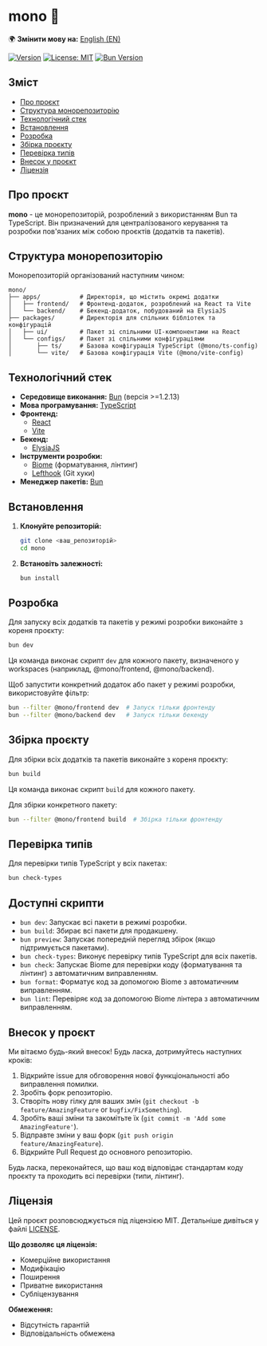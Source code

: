 # mono 🚀

🌍 **Змінити мову на:** [English (EN)](./README.md)

[![Version](https://img.shields.io/github/package-json/v/livegp/mono)](https://github.com/livegp/mono) [![License: MIT](https://img.shields.io/badge/License-MIT-yellow.svg)](https://opensource.org/licenses/MIT) [![Bun Version](https://img.shields.io/badge/bun-%3E%3D1.2.13-orange)](https://bun.sh/)

## Зміст

- [Про проєкт](#про-проєкт)
- [Структура монорепозиторію](#структура-монорепозиторію)
- [Технологічний стек](#технологічний-стек)
- [Встановлення](#встановлення)
- [Розробка](#розробка)
- [Збірка проєкту](#збірка-проєкту)
- [Перевірка типів](#перевірка-типів)
- [Внесок у проєкт](#внесок-у-проєкт)
- [Ліцензія](#ліцензія)

## Про проєкт

**mono** - це монорепозиторій, розроблений з використанням Bun та TypeScript. Він призначений для централізованого керування та розробки пов'язаних між собою проєктів (додатків та пакетів).

## Структура монорепозиторію

Монорепозиторій організований наступним чином:

```tree
mono/
├── apps/           # Директорія, що містить окремі додатки
│   ├── frontend/   # Фронтенд-додаток, розроблений на React та Vite
│   └── backend/    # Бекенд-додаток, побудований на ElysiaJS
├── packages/       # Директорія для спільних бібліотек та конфігурацій
│   ├── ui/         # Пакет зі спільними UI-компонентами на React
│   └── configs/    # Пакет зі спільними конфігураціями
│       ├── ts/     # Базова конфігурація TypeScript (@mono/ts-config)
│       └── vite/   # Базова конфігурація Vite (@mono/vite-config)
```

## Технологічний стек

- **Середовище виконання:** [Bun](https://bun.sh/) (версія >=1.2.13)
- **Мова програмування:** [TypeScript](https://www.typescriptlang.org/)
- **Фронтенд:**
  - [React](https://react.dev/)
  - [Vite](https://vitejs.dev/)
- **Бекенд:**
  - [ElysiaJS](https://elysiajs.com/)
- **Інструменти розробки:**
  - [Biome](https://biomejs.dev/) (форматування, лінтинг)
  - [Lefthook](https://github.com/evilmartians/lefthook) (Git хуки)
- **Менеджер пакетів:** [Bun](https://bun.sh/)

## Встановлення

1. **Клонуйте репозиторій:**

    ```bash
    git clone <ваш_репозиторій>
    cd mono
    ```

2. **Встановіть залежності:**

    ```bash
    bun install
    ```

## Розробка

Для запуску всіх додатків та пакетів у режимі розробки виконайте з кореня проєкту:

```bash
bun dev
```

Ця команда виконає скрипт `dev` для кожного пакету, визначеного у workspaces (наприклад, @mono/frontend, @mono/backend).

Щоб запустити конкретний додаток або пакет у режимі розробки, використовуйте фільтр:

```bash
bun --filter @mono/frontend dev  # Запуск тільки фронтенду
bun --filter @mono/backend dev   # Запуск тільки бекенду
```

## Збірка проєкту

Для збірки всіх додатків та пакетів виконайте з кореня проєкту:

```bash
bun build
```

Ця команда виконає скрипт `build` для кожного пакету.

Для збірки конкретного пакету:

```bash
bun --filter @mono/frontend build  # Збірка тільки фронтенду
```

## Перевірка типів

Для перевірки типів TypeScript у всіх пакетах:

```bash
bun check-types
```

## Доступні скрипти

- `bun dev`: Запускає всі пакети в режимі розробки.
- `bun build`: Збирає всі пакети для продакшену.
- `bun preview`: Запускає попередній перегляд збірок (якщо підтримується пакетами).
- `bun check-types`: Виконує перевірку типів TypeScript для всіх пакетів.
- `bun check`: Запускає Biome для перевірки коду (форматування та лінтинг) з автоматичним виправленням.
- `bun format`: Форматує код за допомогою Biome з автоматичним виправленням.
- `bun lint`: Перевіряє код за допомогою Biome лінтера з автоматичним виправленням.

## Внесок у проєкт

Ми вітаємо будь-який внесок! Будь ласка, дотримуйтесь наступних кроків:

1. Відкрийте issue для обговорення нової функціональності або виправлення помилки.
2. Зробіть форк репозиторію.
3. Створіть нову гілку для ваших змін (`git checkout -b feature/AmazingFeature` or `bugfix/FixSomething`).
4. Зробіть ваші зміни та закомітьте їх (`git commit -m 'Add some AmazingFeature'`).
5. Відправте зміни у ваш форк (`git push origin feature/AmazingFeature`).
6. Відкрийте Pull Request до основного репозиторію.

Будь ласка, переконайтеся, що ваш код відповідає стандартам коду проєкту та проходить всі перевірки (типи, лінтинг).

## Ліцензія

Цей проєкт розповсюджується під ліцензією MIT. Детальніше дивіться у файлі [LICENSE](LICENSE).

**Що дозволяє ця ліцензія:**

- Комерційне використання
- Модифікацію
- Поширення
- Приватне використання
- Субліцензування

**Обмеження:**

- Відсутність гарантій
- Відповідальність обмежена
